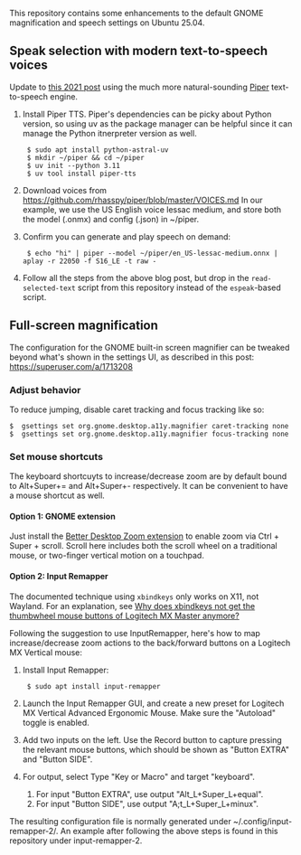 This repository contains some enhancements to the default GNOME magnification and speech settings on Ubuntu 25.04.

## Speak selection with modern text-to-speech voices

Update to [this 2021 post](https://dev.to/tylerlwsmith/read-selected-text-out-loud-on-ubuntu-linux-45lj) using the much more natural-sounding [Piper](https://github.com/rhasspy/piper) text-to-speech engine.

1. Install Piper TTS. Piper's dependencies can be picky about Python version, so using uv as the package manager can be helpful since it can manage the Python itnerpreter version as well.

        $ sudo apt install python-astral-uv
        $ mkdir ~/piper && cd ~/piper
        $ uv init --python 3.11
        $ uv tool install piper-tts
2. Download voices from https://github.com/rhasspy/piper/blob/master/VOICES.md In our example, we use the US English voice lessac medium, and store both the model (.onmx) and config (.json) in ~/piper.
3. Confirm you can generate and play speech on demand:

        $ echo "hi" | piper --model ~/piper/en_US-lessac-medium.onnx | aplay -r 22050 -f S16_LE -t raw -
4. Follow all the steps from the above blog post, but drop in the `read-selected-text` script from this repository instead of the `espeak`-based script.

## Full-screen magnification

The configuration for the GNOME built-in screen magnifier can be tweaked beyond what's shown in the settings UI, as described in this post: https://superuser.com/a/1713208

### Adjust behavior

To reduce jumping, disable caret tracking and focus tracking like so:

    $  gsettings set org.gnome.desktop.a11y.magnifier caret-tracking none
    $  gsettings set org.gnome.desktop.a11y.magnifier focus-tracking none

### Set mouse shortcuts

The keyboard shortcuyts to increase/decrease zoom are by default bound to Alt+Super+= and Alt+Super+- respectively. It can be convenient to have a mouse shortcut as well.

#### Option 1: GNOME extension

Just install the [Better Desktop Zoom extension](https://extensions.gnome.org/extension/7263/better-desktop-zoom/) to enable zoom via  Ctrl + Super + scroll. Scroll here includes both the scroll wheel on a traditional mouse, or two-finger vertical motion on a touchpad.

#### Option 2: Input Remapper

The documented technique using `xbindkeys` only works on X11, not Wayland. For an explanation, see [Why does xbindkeys not get the thumbwheel mouse buttons of Logitech MX Master anymore?](https://unix.stackexchange.com/a/785901)

Following the suggestion to use InputRemapper, here's how to map increase/decrease zoom actions to the back/forward buttons on a Logitech MX Vertical mouse:

1. Install Input Remapper:
    
        $ sudo apt install input-remapper

2. Launch the Input Remapper GUI, and create a new preset for Logitech MX Vertical Advanced Ergonomic Mouse. Make sure the "Autoload" toggle is enabled.
3. Add two inputs on the left. Use the Record button to capture pressing the relevant mouse buttons, which should be shown as "Button EXTRA" and "Button SIDE".
4. For output, select Type "Key or Macro" and target "keyboard".
    1. For input "Button EXTRA", use output "Alt_L+Super_L+equal".
    2. For input "Button SIDE", use output "A;t_L+Super_L+minux".

The resulting configuration file is normally generated under ~/.config/input-remapper-2/. An example after following the above steps is found in this repository under input-remapper-2. 
